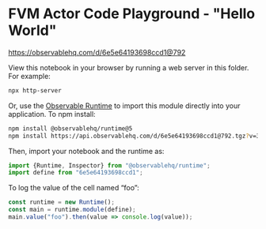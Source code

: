 # FVM Actor Code Playground - "Hello World"

https://observablehq.com/d/6e5e64193698ccd1@792

View this notebook in your browser by running a web server in this folder. For
example:

~~~sh
npx http-server
~~~

Or, use the [Observable Runtime](https://github.com/observablehq/runtime) to
import this module directly into your application. To npm install:

~~~sh
npm install @observablehq/runtime@5
npm install https://api.observablehq.com/d/6e5e64193698ccd1@792.tgz?v=3
~~~

Then, import your notebook and the runtime as:

~~~js
import {Runtime, Inspector} from "@observablehq/runtime";
import define from "6e5e64193698ccd1";
~~~

To log the value of the cell named “foo”:

~~~js
const runtime = new Runtime();
const main = runtime.module(define);
main.value("foo").then(value => console.log(value));
~~~
